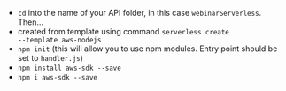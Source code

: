 - <code>cd</code> into the name of your API folder, in this case <code>webinarServerless</code>. Then...
- created from template using command <code>serverless create --template aws-nodejs</code>
- <code>npm init</code> (this will allow you to use npm modules. Entry point should be set to <code>handler.js</code>)
- <code>npm install aws-sdk --save</code>
- <code>npm i aws-sdk --save</code>